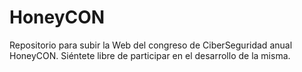 # HoneyCON
Repositorio para subir la Web del congreso de CiberSeguridad anual HoneyCON. Siéntete libre de participar en el desarrollo de la misma.
